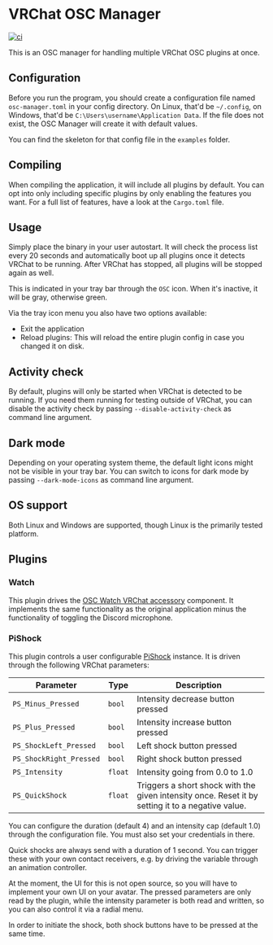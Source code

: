 # VRChat OSC Manager

[![ci](https://github.com/DASPRiD/vrc-osc-manager/actions/workflows/test.yml/badge.svg)](https://github.com/DASPRiD/vrc-osc-manager/actions/workflows/test.yml)

This is an OSC manager for handling multiple VRChat OSC plugins at once. 

## Configuration

Before you run the program, you should create a configuration file named `osc-manager.toml` in your config directory. On
Linux, that'd be `~/.config`, on Windows, that'd be `C:\Users\username\Application Data`. If the file does not exist,
the OSC Manager will create it with default values.

You can find the skeleton for that config file in the `examples` folder.

## Compiling

When compiling the application, it will include all plugins by default. You can opt into only including specific plugins
by only enabling the features you want. For a full list of features, have a look at the `Cargo.toml` file.

## Usage

Simply place the binary in your user autostart. It will check the process list every 20 seconds and automatically boot
up all plugins once it detects VRChat to be running. After VRChat has stopped, all plugins will be stopped again as
well.

This is indicated in your tray bar through the `OSC` icon. When it's inactive, it will be gray, otherwise green.

Via the tray icon menu you also have two options available:

- Exit the application
- Reload plugins: This will reload the entire plugin config in case you changed it on disk.

## Activity check

By default, plugins will only be started when VRChat is detected to be running. If you need them running for testing
outside of VRChat, you can disable the activity check by passing `--disable-activity-check` as command line argument.

## Dark mode

Depending on your operating system theme, the default light icons might not be visible in your tray bar. You can switch
to icons for dark mode by passing `--dark-mode-icons` as command line argument.

## OS support

Both Linux and Windows are supported, though Linux is the primarily tested platform.

## Plugins

### Watch

This plugin drives the [OSC Watch VRChat accessory](https://booth.pm/en/items/3687002) component.  It implements the
same functionality as the original application minus the functionality of toggling the Discord microphone.

### PiShock

This plugin controls a user configurable [PiShock](https://pishock.com) instance. It is driven through the following
VRChat parameters:

| Parameter               | Type    | Description                                                                                       |
|-------------------------|---------|---------------------------------------------------------------------------------------------------|
| `PS_Minus_Pressed`      | `bool`  | Intensity decrease button pressed                                                                 |
| `PS_Plus_Pressed`       | `bool`  | Intensity increase button pressed                                                                 |
| `PS_ShockLeft_Pressed`  | `bool`  | Left shock button pressed                                                                         |
| `PS_ShockRight_Pressed` | `bool`  | Right shock button pressed                                                                        |
| `PS_Intensity`          | `float` | Intensity going from 0.0 to 1.0                                                                   |
| `PS_QuickShock`         | `float` | Triggers a short shock with the given intensity once. Reset it by setting it to a negative value. |

You can configure the duration (default 4) and an intensity cap (default 1.0) through the configuration file. You must
also set your credentials in there.

Quick shocks are always send with a duration of 1 second. You can trigger these with your own contact receivers, e.g.
by driving the variable through an animation controller.

At the moment, the UI for this is not open source, so you will have to implement your own UI on your avatar. The pressed
parameters are only read by the plugin, while the intensity parameter is both read and written, so you can also control
it via a radial menu.

In order to initiate the shock, both shock buttons have to be pressed at the same time.

